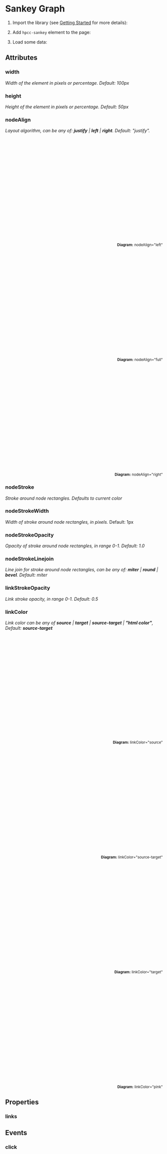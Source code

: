 # Sankey Graph
<ClientOnly>
  <hpcc-preview width="100%" height="1000px">
      <hpcc-sankey id="h" width="100%" height=400></hpcc-sankey>
      <script>
          document.getElementById("h").links = [{ "source": "Agricultural 'waste'", "target": "Bio-conversion", "value": 124.729 }, { "source": "Bio-conversion", "target": "Liquid", "value": 0.597 }, { "source": "Bio-conversion", "target": "Losses", "value": 26.862 }, { "source": "Bio-conversion", "target": "Solid", "value": 280.322 }, { "source": "Bio-conversion", "target": "Gas", "value": 81.144 }, { "source": "Biofuel imports", "target": "Liquid", "value": 35 }, { "source": "Biomass imports", "target": "Solid", "value": 35 }, { "source": "Coal imports", "target": "Coal", "value": 11.606 }, { "source": "Coal reserves", "target": "Coal", "value": 63.965 }, { "source": "Coal", "target": "Solid", "value": 75.571 }, { "source": "District heating", "target": "Industry", "value": 10.639 }, { "source": "District heating", "target": "Heating and cooling - commercial", "value": 22.505 }, { "source": "District heating", "target": "Heating and cooling - homes", "value": 46.184 }, { "source": "Electricity grid", "target": "Over generation / exports", "value": 104.453 }, { "source": "Electricity grid", "target": "Heating and cooling - homes", "value": 113.726 }, { "source": "Electricity grid", "target": "H2 conversion", "value": 27.14 }, { "source": "Electricity grid", "target": "Industry", "value": 342.165 }, { "source": "Electricity grid", "target": "Road transport", "value": 37.797 }, { "source": "Electricity grid", "target": "Agriculture", "value": 4.412 }, { "source": "Electricity grid", "target": "Heating and cooling - commercial", "value": 40.858 }, { "source": "Electricity grid", "target": "Losses", "value": 56.691 }, { "source": "Electricity grid", "target": "Rail transport", "value": 7.863 }, { "source": "Electricity grid", "target": "Lighting & appliances - commercial", "value": 90.008 }, { "source": "Electricity grid", "target": "Lighting & appliances - homes", "value": 93.494 }, { "source": "Gas imports", "target": "Ngas", "value": 40.719 }, { "source": "Gas reserves", "target": "Ngas", "value": 82.233 }, { "source": "Gas", "target": "Heating and cooling - commercial", "value": 0.129 }, { "source": "Gas", "target": "Losses", "value": 1.401 }, { "source": "Gas", "target": "Thermal generation", "value": 151.891 }, { "source": "Gas", "target": "Agriculture", "value": 2.096 }, { "source": "Gas", "target": "Industry", "value": 48.58 }, { "source": "Geothermal", "target": "Electricity grid", "value": 7.013 }, { "source": "H2 conversion", "target": "H2", "value": 20.897 }, { "source": "H2 conversion", "target": "Losses", "value": 6.242 }, { "source": "H2", "target": "Road transport", "value": 20.897 }, { "source": "Hydro", "target": "Electricity grid", "value": 6.995 }, { "source": "Liquid", "target": "Industry", "value": 121.066 }, { "source": "Liquid", "target": "International shipping", "value": 128.69 }, { "source": "Liquid", "target": "Road transport", "value": 135.835 }, { "source": "Liquid", "target": "Domestic aviation", "value": 14.458 }, { "source": "Liquid", "target": "International aviation", "value": 206.267 }, { "source": "Liquid", "target": "Agriculture", "value": 3.64 }, { "source": "Liquid", "target": "National navigation", "value": 33.218 }, { "source": "Liquid", "target": "Rail transport", "value": 4.413 }, { "source": "Marine algae", "target": "Bio-conversion", "value": 4.375 }, { "source": "Ngas", "target": "Gas", "value": 122.952 }, { "source": "Oil imports", "target": "Oil", "value": 504.287 }, { "source": "Oil reserves", "target": "Oil", "value": 107.703 }, { "source": "Oil", "target": "Liquid", "value": 611.99 }, { "source": "Other waste", "target": "Solid", "value": 56.587 }, { "source": "Other waste", "target": "Bio-conversion", "value": 77.81 }, { "source": "Pumped heat", "target": "Heating and cooling - homes", "value": 193.026 }, { "source": "Pumped heat", "target": "Heating and cooling - commercial", "value": 70.672 }, { "source": "Solar PV", "target": "Electricity grid", "value": 59.901 }, { "source": "Solar Thermal", "target": "Heating and cooling - homes", "value": 19.263 }, { "source": "Solar", "target": "Solar Thermal", "value": 19.263 }, { "source": "Solar", "target": "Solar PV", "value": 59.901 }, { "source": "Solid", "target": "Agriculture", "value": 0.882 }, { "source": "Solid", "target": "Thermal generation", "value": 400.12 }, { "source": "Solid", "target": "Industry", "value": 46.477 }, { "source": "Thermal generation", "target": "Electricity grid", "value": 525.531 }, { "source": "Thermal generation", "target": "Losses", "value": 787.129 }, { "source": "Thermal generation", "target": "District heating", "value": 79.329 }, { "source": "Tidal", "target": "Electricity grid", "value": 9.452 }, { "source": "UK land based bioenergy", "target": "Bio-conversion", "value": 182.01 }, { "source": "Wave", "target": "Electricity grid", "value": 19.013 }, { "source": "Wind", "target": "Electricity grid", "value": 289.366 }];
      </script>
  </hpcc-preview>
</ClientOnly>

1. Import the library (see [Getting Started](../guide/getting-started.md) for more details):

2. Add `hpcc-sankey` element to the page:

3. Load some data: 

## Attributes
  
### width

  _Width of the element in pixels or percentage. Default:  100px_

### height

  _Height of the element in pixels or percentage. Default:  50px_

### nodeAlign
 
  _Layout algorithm, can be any of:  **justify** | **left** | **right**.  Default:  "justify"._

<ClientOnly>
  <div style="height:350px;display:flex;flex-direction:column;border:1px solid var(--c-divider)">
    <hpcc-sankey width="100%" height="100%" nodeALign="left" style="flex: 1 0 auto;"></hpcc-sankey>
    <sub style="flex: 0 0 auto;text-align:right"><b>Diagram:</b>  nodeAlign="left"</sub>
  </div>
  <br/>
  <div style="height:350px;display:flex;flex-direction:column;border:1px solid var(--c-divider)">
    <hpcc-sankey width="100%" height="100%" style="flex: 1 0 auto;"></hpcc-sankey>
    <sub style="flex: 0 0 auto;text-align:right"><b>Diagram:</b>  nodeAlign="full"</sub>
  </div>
  <br/>
  <div style="height:350px;display:flex;flex-direction:column;border:1px solid var(--c-divider)">
    <hpcc-sankey width="100%" height="100%" nodeALign="right" style="flex: 1 0 auto;"></hpcc-sankey>
    <sub style="flex: 0 0 auto;text-align:right"><b>Diagram:</b>  nodeAlign="right"</sub>
  </div>
</ClientOnly>
 
### nodeStroke 

  _Stroke around node rectangles.  Defaults to current color_

### nodeStrokeWidth

  _Width of stroke around node rectangles, in pixels._  Default:  1px

### nodeStrokeOpacity

  _Opacity of stroke around node rectangles, in range 0-1.  Default:  1.0_

### nodeStrokeLinejoin 

  _Line join for stroke around node rectangles, can be any of:  **miter** | **round** | **bevel**.  Default:  miter_

### linkStrokeOpacity 

  _Link stroke opacity, in range 0-1.  Default:  0.5_

### linkColor

  _Link color can be any of **source** | **target** | **source-target** | **"html color"**, Default:  **source-target**_

<ClientOnly>
  <div style="height:350px;display:flex;flex-direction:column;border:1px solid var(--c-divider)">
    <hpcc-sankey width="100%" height="100%" linkColor="source" style="flex: 1 0 auto;"></hpcc-sankey>
    <sub style="flex: 0 0 auto;text-align:right"><b>Diagram:</b>  linkColor="source"</sub>
  </div>
  <br/>
  <div style="height:350px;display:flex;flex-direction:column;border:1px solid var(--c-divider)">
    <hpcc-sankey width="100%" height="100%" style="flex: 1 0 auto;"></hpcc-sankey>
    <sub style="flex: 0 0 auto;text-align:right"><b>Diagram:</b>  linkColor="source-target"</sub>
  </div>
  <br/>
  <div style="height:350px;display:flex;flex-direction:column;border:1px solid var(--c-divider)">
    <hpcc-sankey width="100%" height="100%" linkColor="target" style="flex: 1 0 auto;"></hpcc-sankey>
    <sub style="flex: 0 0 auto;text-align:right"><b>Diagram:</b>  linkColor="target"</sub>
  </div>
  <br/>
  <div style="height:350px;display:flex;flex-direction:column;border:1px solid var(--c-divider)">
    <hpcc-sankey width="100%" height="100%" linkColor="pink" style="flex: 1 0 auto;"></hpcc-sankey>
    <sub style="flex: 0 0 auto;text-align:right"><b>Diagram:</b>  linkColor="pink"</sub>
  </div>
</ClientOnly>


## Properties

### links

## Events

### click

<script>
export default {
  mounted() {
  }
}
</script>
 